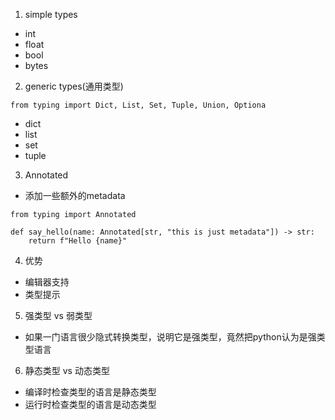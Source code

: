 1. simple types
* int
* float
* bool
* bytes

2. generic types(通用类型)
```
from typing import Dict, List, Set, Tuple, Union, Optiona
```
* dict
* list
* set
* tuple

3. Annotated
* 添加一些额外的metadata
```
from typing import Annotated

def say_hello(name: Annotated[str, "this is just metadata"]) -> str:
    return f"Hello {name}"
```

4. 优势
* 编辑器支持
* 类型提示

5. 强类型 vs 弱类型
* 如果一门语言很少隐式转换类型，说明它是强类型，竟然把python认为是强类型语言

6. 静态类型 vs 动态类型
* 编译时检查类型的语言是静态类型
* 运行时检查类型的语言是动态类型
